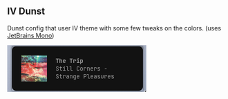 ## IV Dunst  

Dunst config that user IV theme with some few tweaks on the colors. (uses [JetBrains Mono](https://github.com/JetBrains/JetBrainsMono))    

![Preview](./preview.png)
